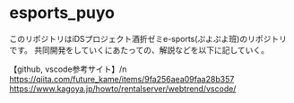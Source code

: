 # esports_puyo

このリポジトリはiDSプロジェクト酒折ゼミe-sports(ぷよぷよ班)のリポジトリです。
共同開発をしていくにあたっての、解説などを以下に記していく。

【github, vscode参考サイト】/n
https://qiita.com/future_kame/items/9fa256aea09faa28b357
https://www.kagoya.jp/howto/rentalserver/webtrend/vscode/
